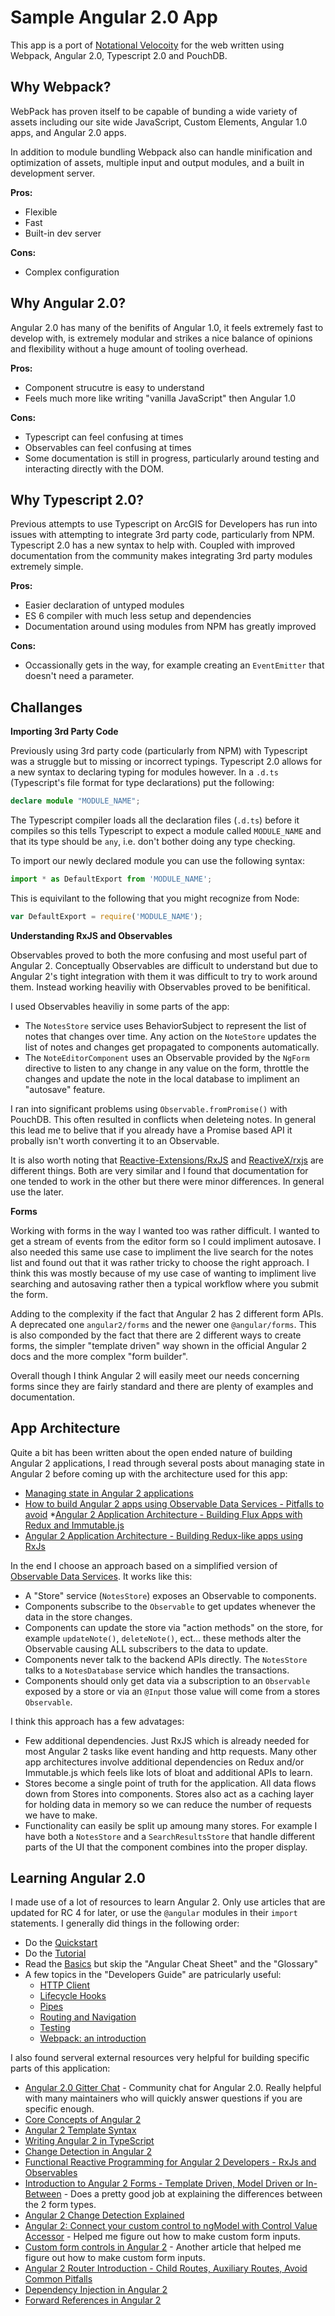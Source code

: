 # Sample Angular 2.0 App

This app is a port of [Notational Velocoity](http://notational.net/) for the web written using Webpack, Angular 2.0, Typescript 2.0 and PouchDB.

## Why Webpack?

WebPack has proven itself to be capable of bunding a wide variety of assets including our site wide JavaScript, Custom Elements, Angular 1.0 apps, and Angular 2.0 apps.

In addition to module bundling Webpack also can handle minification and optimization of assets, multiple input and output modules, and a built in development server.

**Pros:**

* Flexible
* Fast
* Built-in dev server

**Cons:**

* Complex configuration

## Why Angular 2.0?

Angular 2.0 has many of the benifits of Angular 1.0, it feels extremely fast to develop with, is extremely modular and strikes a nice balance of opinions and flexibility without a huge amount of tooling overhead.

**Pros:**

* Component strucutre is easy to understand
* Feels much more like writing "vanilla JavaScript" then Angular 1.0

**Cons:**

* Typescript can feel confusing at times
* Observables can feel confusing at times
* Some documentation is still in progress, particularly around testing and interacting directly with the DOM.

## Why Typescript 2.0?

Previous attempts to use Typescript on ArcGIS for Developers has run into issues with attempting to integrate 3rd party code, particularly from NPM. Typescript 2.0 has a new syntax to help with. Coupled with improved documentation from the community makes integrating 3rd party modules extremely simple.

**Pros:**

* Easier declaration of untyped modules
* ES 6 compiler with much less setup and dependencies
* Documentation around using modules from NPM has greatly improved

**Cons:**

* Occassionally gets in the way, for example creating an `EventEmitter` that doesn't need a parameter.

## Challanges

**Importing 3rd Party Code**

Previously using 3rd party code (particularly from NPM) with Typescript was a struggle but to missing or incorrect typings. Typescript 2.0 allows for a new syntax to declaring typing for modules however. In a `.d.ts` (Typescript's file format for type declarations) put the following:

```ts
declare module "MODULE_NAME";
```

The Typescript compiler loads all the declaration files (`.d.ts`) before it compiles so this tells Typescript to expect a module called `MODULE_NAME` and that its type should be `any`, i.e. don't bother doing any type checking.

To import our newly declared module you can use the following syntax:

```ts
import * as DefaultExport from 'MODULE_NAME';
```

This is equivilant to the following that you might recognize from Node:

```js
var DefaultExport = require('MODULE_NAME');
```

**Understanding RxJS and Observables**

Observables proved to both the more confusing and most useful part of Angular 2. Conceptually Observables are difficult to understand but due to Angular 2's tight integration with them it was difficult to try to work around them. Instead working heaviliy with Observables proved to be benifitical.

I used Observables heaviliy in some parts of the app:

* The `NotesStore` service uses BehaviorSubject to represent the list of notes that changes over time. Any action on the `NoteStore` updates the list of notes and changes get propagated to components automatically.
* The `NoteEditorComponent` uses an Observable provided by the `NgForm` directive to listen to any change in any value on the form, throttle the changes and update the note in the local database to impliment an "autosave" feature.

I ran into significant problems using `Observable.fromPromise()` with PouchDB. This often resulted in conflicts when deleteing notes. In general this lead me to belive that if you already have a Promise based API it probally isn't worth converting it to an Observable.

It is also worth noting that [Reactive-Extensions/RxJS](https://github.com/Reactive-Extensions/RxJS) and [ReactiveX/rxjs](https://github.com/ReactiveX/rxjs) are different things. Both are very similar and I found that documentation for one tended to work in the other but there were minor differences. In general use the later.

**Forms**

Working with forms in the way I wanted too was rather difficult. I wanted to get a stream of events from the editor form so I could impliment autosave. I also needed this same use case to impliment the live search for the notes list and found out that it was rather tricky to choose the right approach. I think this was mostly because of my use case of wanting to impliment live searching and autosaving rather then a typical workflow where you submit the form.

Adding to the complexity if the fact that Angular 2 has 2 different form APIs. A deprecated one `angular2/forms` and the newer one `@angular/forms`. This is also componded by the fact that there are 2 different ways to create forms, the simpler "template driven" way shown in the official Angular 2 docs and the more complex "form builder".

Overall though I think Angular 2 will easily meet our needs concerning forms since they are fairly standard and there are plenty of examples and documentation.

## App Architecture

Quite a bit has been written about the open ended nature of building Angular 2 applications, I read through several posts about managing state in Angular 2 before coming up with the architecture used for this app:

* [Managing state in Angular 2 applications](https://vsavkin.com/managing-state-in-angular-2-applications-caf78d123d02)
* [How to build Angular 2 apps using Observable Data Services - Pitfalls to avoid](http://blog.angular-university.io/how-to-build-angular2-apps-using-rxjs-observable-data-services-pitfalls-to-avoid/)
*[Angular 2 Application Architecture - Building Flux Apps with Redux and Immutable.js](http://blog.angular-university.io/angular-2-application-architecture-building-flux-like-apps-using-redux-and-immutable-js-js/)
* [Angular 2 Application Architecture - Building Redux-like apps using RxJs](http://blog.angular-university.io/angular-2-application-architecture-building-applications-using-rxjs-and-functional-reactive-programming-vs-redux/)

In the end I choose an approach based on a simplified version of [Observable Data Services](http://blog.angular-university.io/how-to-build-angular2-apps-using-rxjs-observable-data-services-pitfalls-to-avoid/). It works like this:

* A "Store" service (`NotesStore`) exposes an Observable to components.
* Components subscribe to the `Observable` to get updates whenever the data in the store changes.
* Components can update the store via "action methods" on the store, for example `updateNote()`, `deleteNote()`, ect... these methods alter the Observable causing ALL subscribers to the data to update.
* Components never talk to the backend APIs directly. The `NotesStore` talks to a `NotesDatabase` service which handles the transactions.
* Components should only get data via a subscription to an `Observable` exposed by a store or via an `@Input` those value will come from a stores `Observable`.

I think this approach has a few advatages:

* Few additional dependencies. Just RxJS which is already needed for most Angular 2 tasks like event handing and http requests. Many other app architectures involve additional dependencies on Redux and/or Immutable.js which feels like lots of bloat and additional APIs to learn.
* Stores become a single point of truth for the application. All data flows down from Stores into components. Stores also act as a caching layer for holding data in memory so we can reduce the number of requests we have to make.
* Functionality can easily be split up amoung many stores. For example I have both a `NotesStore` and a `SearchResultsStore` that handle different parts of the UI that the component combines into the proper display.

## Learning Angular 2.0

I made use of a lot of resources to learn Angular 2. Only use articles that are updated for RC 4 for later, or use the `@angular` modules in their `import` statements. I generally did things in the following order:

* Do the [Quickstart](https://angular.io/docs/ts/latest/quickstart.html)
* Do the [Tutorial](https://angular.io/docs/ts/latest/tutorial/)
* Read the [Basics](https://angular.io/docs/ts/latest/guide/) but skip the "Angular Cheat Sheet" and the "Glossary"
* A few topics in the "Developers Guide" are patricularly useful:
  * [HTTP Client](https://angular.io/docs/ts/latest/guide/server-communication.html)
  * [Lifecycle Hooks](https://angular.io/docs/ts/latest/guide/lifecycle-hooks.html)
  * [Pipes](https://angular.io/docs/ts/latest/guide/pipes.html)
  * [Routing and Navigation](https://angular.io/docs/ts/latest/guide/router.html)
  * [Testing](https://angular.io/docs/ts/latest/guide/testing.html)
  * [Webpack: an introduction](https://angular.io/docs/ts/latest/guide/webpack.html)

I also found serveral external resources very helpful for building specific parts of this application:

* [Angular 2.0 Gitter Chat](https://gitter.im/angular/angular) - Community chat for Angular 2.0. Really helpful with many maintainers who will quickly answer questions if you are specific enough.
* [Core Concepts of Angular 2](https://vsavkin.com/the-core-concepts-of-angular-2-c3d6cbe04d04#.5oqg2kdeb)
* [Angular 2 Template Syntax](https://vsavkin.com/angular-2-template-syntax-5f2ee9f13c6a)
* [Writing Angular 2 in TypeScript](https://vsavkin.com/writing-angular-2-in-typescript-1fa77c78d8e8)
* [Change Detection in Angular 2](https://vsavkin.com/change-detection-in-angular-2-4f216b855d4c)
* [Functional Reactive Programming for Angular 2 Developers - RxJs and Observables](http://blog.angular-university.io/functional-reactive-programming-for-angular-2-developers-rxjs-and-observables/)
* [Introduction to Angular 2 Forms - Template Driven, Model Driven or In-Between](http://blog.angular-university.io/introduction-to-angular-2-forms-template-driven-vs-model-driven/) - Does a pretty good job at explaining the differences between the 2 form types.
* [Angular 2 Change Detection Explained](http://blog.thoughtram.io/angular/2016/02/22/angular-2-change-detection-explained.html)
* [Angular 2: Connect your custom control to ngModel with Control Value Accessor](http://almerosteyn.com/2016/04/linkup-custom-control-to-ngcontrol-ngmodel) - Helped me figure out how to make custom form inputs.
* [Custom form controls in Angular 2](http://blog.thoughtram.io/angular/2016/07/27/custom-form-controls-in-angular-2.html) - Another article that helped me figure out how to make custom form inputs.
* [Angular 2 Router Introduction - Child Routes, Auxiliary Routes, Avoid Common Pitfalls](http://blog.angular-university.io/angular2-router/)
* [Dependency Injection in Angular 2](http://blog.thoughtram.io/angular/2015/05/18/dependency-injection-in-angular-2.html)
* [Forward References in Angular 2](http://blog.thoughtram.io/angular/2015/09/03/forward-references-in-angular-2.html)